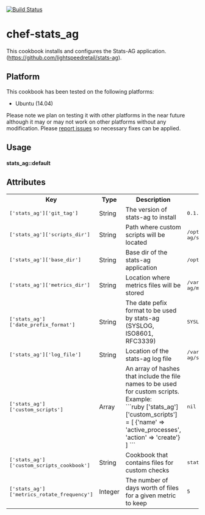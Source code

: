 [![Build Status](https://magnum.travis-ci.com/lightspeedretail/chef-chef-stats_ag.svg?token=hGPXx24AgMgUkkRGwnLG&branch=master)](https://magnum.travis-ci.com/lightspeedretail/chef-chef-stats_ag)

# chef-stats\_ag

This cookbook installs and configures the Stats-AG application. (https://github.com/lightspeedretail/stats-ag).

## Platform

This cookbook has been tested on the following platforms:

* Ubuntu (14.04)

Please note we plan on testing it with other platforms in the near future although it may or may not work on other platforms without any modification. Please
[report issues](https://github.com/lightspeedretail/chef-stats_ag/issues) so necessary fixes can be applied.


## Usage

#### stats_ag::default


## Attributes

<table>
  <tr>
    <th>Key</th>
    <th>Type</th>
    <th>Description</th>
    <th>Default</th>
  </tr>
  <tr>
    <td><tt>['stats_ag']['git_tag']</tt></td>
    <td>String</td>
    <td>The version of stats-ag to install</td>
    <td><tt>0.1.0</tt></td>
  </tr>
  <tr>
    <td><tt>['stats_ag']['scripts_dir']</tt></td>
    <td>String</td>
    <td>Path where custom scripts will be located</td>
    <td><tt>/opt/stats-ag/scripts</tt></td>
  </tr>
  <tr>
    <td><tt>['stats_ag']['base_dir']</tt></td>
    <td>String</td>
    <td>Base dir of the stats-ag application</td>
    <td><tt>/opt/stats-ag</tt></td>
  </tr>
  <tr>
    <td><tt>['stats_ag']['metrics_dir']</tt></td>
    <td>String</td>
    <td>Location where metrics files will be stored</td>
    <td><tt>/var/log/stats-ag/metrics/</tt></td>
  </tr>
  <tr>
    <td><tt>['stats_ag']['date_prefix_format']</tt></td>
    <td>String</td>
    <td>The date pefix format to be used by stats-ag (SYSLOG, ISO8601, RFC3339)</td>
    <td><tt>SYSLOG</tt></td>
  </tr>
  <tr>
    <td><tt>['stats_ag']['log_file']</tt></td>
    <td>String</td>
    <td>Location of the stats-ag log file</td>
    <td><tt>/var/log/stats-ag/status.log</tt></td>
  </tr>
  <tr>
    <td><tt>['stats_ag']['custom_scripts']</tt></td>
    <td>Array</td>
    <td>An array of hashes that include the file names to be used for custom scripts.<br/>
      Example:<br/>
      ```ruby
      ['stats_ag']['custom_scripts'] = [
        {'name' => 'active_processes', 'action' => 'create'}
      ]
      ```
    </td>
    <td><tt>nil</tt></td>
  </tr>
  <tr>
    <td><tt>['stats_ag']['custom_scripts_cookbook']</tt></td>
    <td>String</td>
    <td>Cookbook that contains files for custom checks</td>
    <td><tt>stats_ag</tt></td>
  </tr>
  <tr>
    <td><tt>['stats_ag']['metrics_rotate_frequency']</tt></td>
    <td>Integer</td>
    <td>The number of days worth of files for a given metric to keep</td>
    <td><tt>5</tt></td>
  </tr>
</table>

